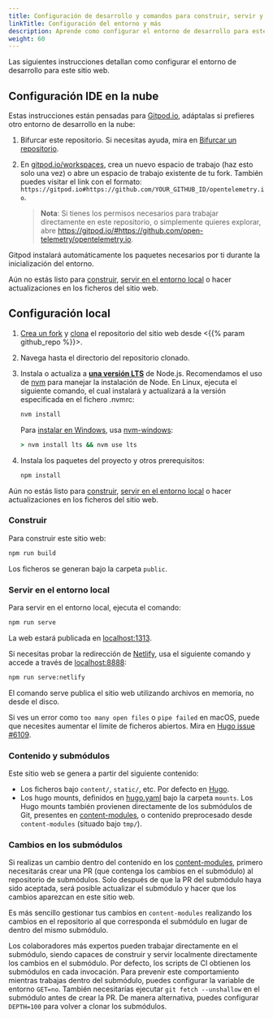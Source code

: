 ```yaml
---
title: Configuración de desarrollo y comandos para construir, servir y más
linkTitle: Configuración del entorno y más
description: Aprende como configurar el entorno de desarrollo para este sitio web.
weight: 60
---
```


Las siguientes instrucciones detallan como configurar el entorno de desarrollo para este sitio web.

## Configuración IDE en la nube

Estas instrucciones están pensadas para [Gitpod.io], adáptalas si prefieres otro entorno de desarrollo en la nube:

1.  Bifurcar este repositorio. Si necesitas ayuda, mira en [Bifurcar un repositorio][fork].
2.  En [gitpod.io/workspaces], crea un nuevo espacio de trabajo (haz esto solo una vez) o abre un espacio de trabajo existente de tu fork. También puedes visitar el link con el formato:
    `https://gitpod.io#https://github.com/YOUR_GITHUB_ID/opentelemetry.io`.

    > **Nota**: Si tienes los permisos necesarios para trabajar directamente en este repositorio,
    > o simplemente quieres explorar, abre
    > <https://gitpod.io/#https://github.com/open-telemetry/opentelemetry.io>.

Gitpod instalará automáticamente los paquetes necesarios por ti durante la inicialización del entorno.

Aún no estás listo para [construir](#construir), [servir en el entorno local](#servir-en-el-entorno-local) o hacer actualizaciones en los ficheros del sitio web.

## Configuración local

1.  [Crea un fork][fork] y [clona][clone] el repositorio del sitio web desde
    <{{% param github_repo %}}>.
2.  Navega hasta el directorio del repositorio clonado.
3.  Instala o actualiza a [**una versión LTS**][nodejs-rel] de Node.js.
    Recomendamos el uso de [nvm][] para manejar la instalación de Node. En Linux,
    ejecuta el siguiente comando, el cual instalará y actualizará a la versión especificada en el fichero .nvmrc:

    ```sh
    nvm install
    ```

    Para [instalar en Windows][nodejs-win], usa [nvm-windows][]:

    ```cmd
    > nvm install lts && nvm use lts
    ```

4.  Instala los paquetes del proyecto y otros prerequisitos:

    ```sh
    npm install
    ```

Aún no estás listo para [construir](#construir), [servir en el entorno local](#servir-en-el-entorno-local) o hacer actualizaciones en los ficheros del sitio web.

### Construir

Para construir este sitio web:

```sh
npm run build
```

Los ficheros se generan bajo la carpeta `public`.

### Servir en el entorno local

Para servir en el entorno local, ejecuta el comando:

```sh
npm run serve
```

La web estará publicada en [localhost:1313][].

Si necesitas probar la redirección de [Netlify], usa el siguiente comando y accede a través de [localhost:8888][]:

```sh
npm run serve:netlify
```

El comando serve publica el sitio web utilizando archivos en memoria, no desde el disco.

Si ves un error como `too many open files` o `pipe failed` en macOS, puede que necesites aumentar el límite de ficheros abiertos. Mira en [Hugo issue #6109](https://github.com/gohugoio/hugo/issues/6109).

### Contenido y submódulos

Este sitio web se genera a partir del siguiente contenido:

- Los ficheros bajo `content/`, `static/`, etc. Por defecto en [Hugo][].
- Los hugo mounts, definidos en [hugo.yaml][] bajo la carpeta `mounts`. Los Hugo mounts también provienen directamente de los submódulos de Git, presentes en [content-modules][], o contenido preprocesado desde `content-modules` (situado bajo `tmp/`).

[hugo.yaml]:
https://github.com/open-telemetry/opentelemetry.io/blob/main/hugo.yaml
[content-modules]:
https://github.com/open-telemetry/opentelemetry.io/tree/main/content-modules

### Cambios en los submódulos

Si realizas un cambio dentro del contenido en los [content-modules][], primero necesitarás crear una PR (que contenga los cambios en el submódulo) al repositorio de submódulos.
Solo después de que la PR del submódulo haya sido aceptada, será posible actualizar el submódulo y hacer que los cambios aparezcan en este sitio web.

Es más sencillo gestionar tus cambios en `content-modules` realizando los cambios en el repositorio al que corresponda el submódulo en lugar de dentro del mismo submódulo.

Los colaboradores más expertos pueden trabajar directamente en el submódulo, siendo capaces de construir y servir localmente directamente los cambios en el submódulo. Por defecto, los scripts de CI obtienen los submódulos en cada invocación. Para prevenir este comportamiento mientras trabajas dentro del submódulo, puedes configurar la variable de entorno `GET=no`. También necesitarías ejecutar `git fetch --unshallow` en el submódulo antes de crear la PR. De manera alternativa, puedes configurar `DEPTH=100` para volver a clonar los submódulos.

[clone]:
https://docs.github.com/en/repositories/creating-and-managing-repositories/cloning-a-repository
[fork]: https://docs.github.com/es/get-started/quickstart/fork-a-repo
[gitpod.io]: https://gitpod.io
[gitpod.io/workspaces]: https://gitpod.io/workspaces
[hugo]: https://gohugo.io
[localhost:1313]: http://localhost:1313
[localhost:8888]: http://localhost:8888
[netlify]: https://netlify.com
[nodejs-rel]: https://nodejs.org/es/about/previous-releases
[nodejs-win]:
https://docs.microsoft.com/es-es/windows/dev-environment/javascript/nodejs-on-windows
[nvm]:
https://github.com/nvm-sh/nvm/blob/master/README.md#installing-and-updating
[nvm-windows]: https://github.com/coreybutler/nvm-windows
